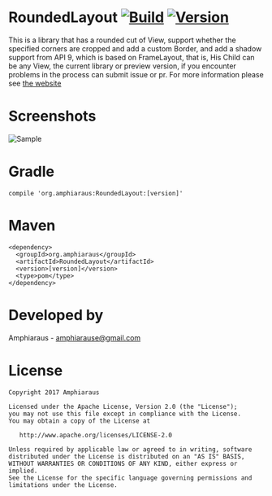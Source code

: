 # RoundedLayout [![Build](https://travis-ci.org/amphiaraus/RoundedLayout.svg?branch=master)](https://travis-ci.org/amphiaraus/RoundedLayout) [ ![Version](https://api.bintray.com/packages/soulwolf/maven/RoundedLayout/images/download.svg) ](https://bintray.com/soulwolf/maven/RoundedLayout/_latestVersion)
This is a library that has a rounded cut of View, support whether the specified corners are cropped and add a custom Border, and add a shadow support from API 9, which is based on FrameLayout, that is, His Child can be any View, the current library or preview version, if you encounter problems in the process can submit issue or pr.
For more information please see <a href='http://amphiaraus.org/RoundedLayout/'>the website</a>

# Screenshots
  ![Sample](https://github.com/amphiaraus/RoundedLayout/raw/master/Screenshots/sample1.gif)

# Gradle
    compile 'org.amphiaraus:RoundedLayout:[version]'

# Maven
    <dependency>
      <groupId>org.amphiaraus</groupId>
      <artifactId>RoundedLayout</artifactId>
      <version>[version]</version>
      <type>pom</type>
    </dependency>

# Developed by
 Amphiaraus - <a href='javascript:'>amphiarause@gmail.com</a>

# License
    Copyright 2017 Amphiaraus
    
    Licensed under the Apache License, Version 2.0 (the "License");
    you may not use this file except in compliance with the License.
    You may obtain a copy of the License at

       http://www.apache.org/licenses/LICENSE-2.0

    Unless required by applicable law or agreed to in writing, software
    distributed under the License is distributed on an "AS IS" BASIS,
    WITHOUT WARRANTIES OR CONDITIONS OF ANY KIND, either express or implied.
    See the License for the specific language governing permissions and
    limitations under the License.
    